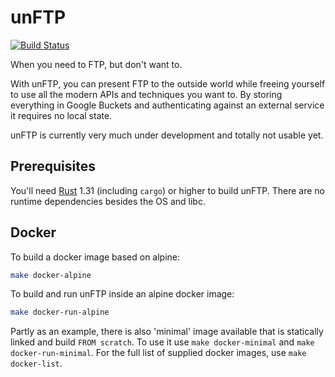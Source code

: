 # unFTP

[![Build Status](https://travis-ci.org/bolcom/unFTP.svg)](https://travis-ci.org/bolcom/unFTP)

When you need to FTP, but don't want to.

With unFTP, you can present FTP to the outside world while freeing yourself to use all the modern APIs and techniques you want to.
By storing everything in Google Buckets and authenticating against an external service it requires no local state.

unFTP is currently very much under development and totally not usable yet.

## Prerequisites

You'll need [Rust](https://rust-lang.org) 1.31 (including `cargo`) or higher to build unFTP.
There are no runtime dependencies besides the OS and libc.

## Docker

To build a docker image based on alpine:

```sh
make docker-alpine
```

To build and run unFTP inside an alpine docker image:

```sh
make docker-run-alpine
```

Partly as an example, there is also 'minimal' image available that is statically linked and build `FROM scratch`. To use it use `make docker-minimal` and `make docker-run-minimal`.
For the full list of supplied docker images, use `make docker-list`.
